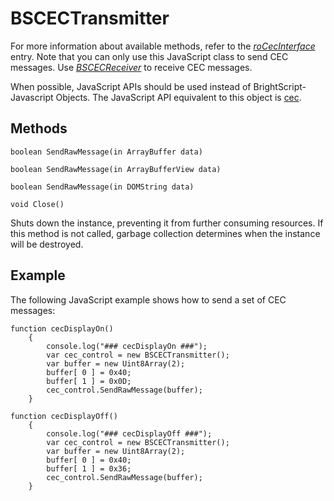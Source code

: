 # BSCECTransmitter

For more information about available methods, refer to the [*roCecInterface*](../../../developers/brightscript/object-reference/inputoutput-objects/rocecinterface.md) entry. Note that you can only use this JavaScript class to send CEC messages. Use [*BSCECReceiver*](../brightscript-javascript-objects/bscecreceiver.md) to receive CEC messages.

When possible, JavaScript APIs should be used instead of BrightScript-Javascript Objects. The JavaScript API equivalent to this object is [cec](../../player-apis/javascript-apis/cec.md).

## Methods

`boolean SendRawMessage(in ArrayBuffer data)`

`boolean SendRawMessage(in ArrayBufferView data)`

`boolean SendRawMessage(in DOMString data)`

`void Close()`

Shuts down the instance, preventing it from further consuming resources. If this method is not called, garbage collection determines when the instance will be destroyed.

## Example

The following JavaScript example shows how to send a set of CEC messages:

```
function cecDisplayOn()
    {
        console.log("### cecDisplayOn ###");
        var cec_control = new BSCECTransmitter();
        var buffer = new Uint8Array(2);
        buffer[ 0 ] = 0x40;
        buffer[ 1 ] = 0x0D;
        cec_control.SendRawMessage(buffer);
    }

function cecDisplayOff()
    {
        console.log("### cecDisplayOff ###");
        var cec_control = new BSCECTransmitter();
        var buffer = new Uint8Array(2);
        buffer[ 0 ] = 0x40;
        buffer[ 1 ] = 0x36;
        cec_control.SendRawMessage(buffer);
    }
```